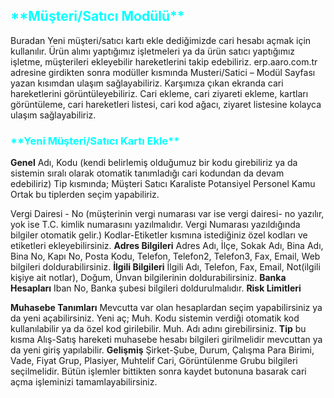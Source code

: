 <h2>
<span style="color: aqua;">
 **Müşteri/Satıcı Modülü**
</span>
</h2>
Buradan Yeni müşteri/satıcı kartı ekle dediğimizde cari hesabı açmak için kullanılır. 
Ürün alımı yaptığımız işletmeleri ya da ürün satıcı yaptığımız işletme, müşterileri ekleyebilir hareketlerini takip edebiliriz.
erp.aaro.com.tr adresine girdikten sonra modüller kısmında Musteri/Satici – Modül Sayfası yazan kısımdan ulaşım sağlayabiliriz.
Karşımıza çıkan ekranda cari hareketlerini görüntüleyebiliriz.
Cari ekleme, cari ziyareti ekleme, kartları görüntüleme, cari hareketleri listesi, cari kod ağacı, ziyaret listesine kolayca ulaşım sağlayabiliriz.

<h3>
<span style="color: aqua;">
 **Yeni Müşteri/Satıcı Kartı Ekle**
</span>
</h3>

**Genel**
Adı, Kodu (kendi belirlemiş olduğumuz bir kodu girebiliriz ya da sistemin sıralı olarak otomatik tanımladığı cari kodundan da devam edebiliriz) 
Tip kısmında;
Müşteri
Satıcı
Karaliste
Potansiyel
Personel
Kamu
Ortak bu tiplerden seçim yapabiliriz.

Vergi Dairesi - No (müşterinin vergi numarası var ise vergi dairesi- no yazılır, yok ise T.C. kimlik numarasını yazılmalıdır. 
Vergi Numarası yazıldığında bilgiler otomatik gelir.) Kodlar-Etiketler kısmına istediğiniz özel kodları ve etiketleri ekleyebilirsiniz.
**Adres Bilgileri**
Adres Adı, İlçe, Sokak Adı, Bina Adı, Bina No, Kapı No, Posta Kodu, Telefon, Telefon2, Telefon3, Fax, Email, Web bilgileri doldurabilirsiniz.
**İlgili Bilgileri**
İlgili Adı, Telefon, Fax, Email, Not(ilgili kişiye ait notlar), Doğum, Ünvan bilgilerinin doldurabilirsiniz.
**Banka Hesapları**
Iban No, Banka şubesi bilgileri doldurulmalıdır.
**Risk Limitleri**

**Muhasebe Tanımları**
Mevcutta var olan hesaplardan seçim yapabilirsiniz ya da yeni açabilirsiniz.
Yeni aç; Muh. Kodu sistemin verdiği otomatik kod kullanılabilir ya da özel kod girilebilir. 
Muh. Adı adını girebilirsiniz.
**Tip** bu kısma Alış-Satış hareketi muhasebe hesabı bilgileri girilmelidir mevcuttan ya da yeni giriş yapılabilir.
**Gelişmiş**
Şirket-Şube, Durum, Çalışma Para Birimi, Vade, Fiyat Grup, Plasiyer, Muhtelif Cari, Görüntülenme Grubu bilgileri seçilmelidir. 
Bütün işlemler bittikten sonra kaydet butonuna basarak cari açma işleminizi tamamlayabilirsiniz. 

